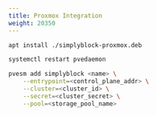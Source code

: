 ```yaml
---
title: Proxmox Integration
weight: 20350
---
```


```bash title="Install the Simplyblock Proxmox Integration"
apt install ./simplyblock-proxmox.deb
```

```bash title="Restart the Proxmox UI Daemon"
systemctl restart pvedaemon 
```

```bash title="Enable Simplyblock as a Storage Provider"
pvesm add simplyblock <name> \
    --entrypoint=<control_plane_addr> \
    --cluster=<cluster_id> \
    --secret=<cluster_secret> \
    --pool=<storage_pool_name>
```
